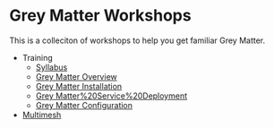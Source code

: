 # Grey Matter Workshops

This is a colleciton of workshops to help you get familiar Grey Matter.

- Training
  - [Syllabus](training/0.%20Syllabus.md)
  - [Grey Matter Overview](training/1.%20Grey%20Matter%20Overview.md)
  - [Grey Matter Installation](training/2.%20Grey%20Matter%20Installation/Grey%20Matter%20Installation%20Training.md)
  - [Grey Matter%20Service%20Deployment](training/3.%20Grey%20Matter%20Service%20Deployment/Grey%20Matter%20Service%20Deployment%20Training.md)
  - [Grey Matter Configuration](4.%20Grey%20Matter%20Configuration/Grey%20Matter%20Configuration%20Training.md)
- [Multimesh](multimesh/README.md)
